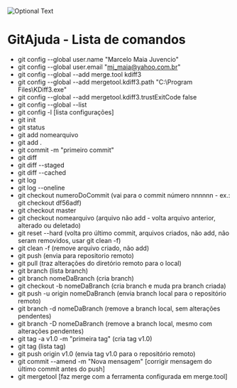 ![Optional Text](../master/img/GitLogo.png)
# GitAjuda - Lista de comandos


- git config --global user.name "Marcelo Maia Juvencio"
- git config --global user.email "mj_maia@yahoo.com.br"
- git config --global --add merge.tool kdiff3
- git config --global --add mergetool.kdiff3.path "C:\Program Files\KDiff3.exe"
- git config --global --add mergetool.kdiff3.trustExitCode false
- git config --global --list
- git config -l [lista configurações]
- git init
- git status
- git add nomearquivo
- git add .
- git commit -m "primeiro commit"
- git diff
- git diff --staged
- git diff --cached
- git log
- git log --oneline
- git checkout numeroDoCommit (vai para o commit número nnnnnn - ex.: git checkout df56adf)
- git checkout master
- git checkout nomearquivo (arquivo não add - volta arquivo anterior, alterado ou deletado)
- git reset --hard (volta pro último commit, arquivos criados, não add, não seram removidos, usar git clean -f)
- git clean -f (remove arquivo criado, não add)
- git push (envia para repositorio remoto)
- git pull (traz alterações do diretório remoto para o local)
- git branch (lista branch)
- git branch nomeDaBranch (cria branch)
- git checkout -b nomeDaBranch (cria branch e muda pra branch criada)
- git push -u origin nomeDaBranch (envia branch local para o repositório remoto)
- git branch -d nomeDaBranch (remove a branch local, sem alterações pendentes)
- git branch -D nomeDaBranch (remove a branch local, mesmo com alterações pendentes)
- git tag -a v1.0 -m "primeira tag" (cria tag v1.0)
- git tag (lista tag)
- git push origin v1.0 (envia tag v1.0 para o repositório remoto)
- git commit --amend -m "Nova mensagem" [corrigir mensagem do último commit antes do push]
- git mergetool [faz merge com a ferramenta configurada em merge.tool]
